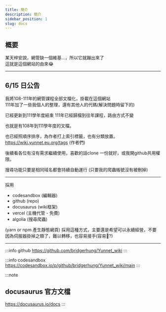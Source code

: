 ```yaml
---
title: 簡介
description: 簡介
sidebar_position: 1
slug: docs
---
```


## 概要
某天梓安說，網管缺一個維基...，所以它就蹦出來了  
這就是這個網站的由來😂  

---
## 6/15 日公告
我將108-111年的網管課程全部文檔化，掛載在這個網站  
111年加了一些我個人的整理，還有其他人的代碼(解決問題時留下的)  

已經更新到111學年度結束
111年已經歸檔到往年課程，路由方式不變

也就是有108年到111學年度的文檔。

也已經照順序排序，為作者打上索引標籤，也有分類放置。
https://wiki.yunnet.eu.org/tags (作者們)

後續看各位有沒有需求繼續使用，喜歡的話clone 一份就好，或我開github共用權限。

搜尋功能只要是相同域名都會持續自動運行
(只要我的爬蟲帳號沒有被刪掉)

---
採用 
- codesandbox (編輯器)
- github  (repo)
- docusaurus (wiki框架)
- vercel (主機代管 - 免費)
- algolia  (搜尋爬蟲)  

(yarn or npm 產生靜態網頁)
採用這種方式，主要還是希望可以永續經營，不要因為伺服器掛掉之類了，難以轉移，也容易接手(容易🤔?)  
  

----

:::info github
https://github.com/bridgerhung/Yunnet_wiki
:::

:::info codesandbox
https://codesandbox.io/p/github/bridgerhung/Yunnet_wiki/main
:::

:::note
## docusaurus 官方文檔
https://docusaurus.io/docs
:::


